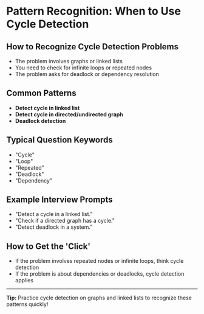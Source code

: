 # Pattern Recognition: When to Use Cycle Detection

## How to Recognize Cycle Detection Problems

- The problem involves graphs or linked lists
- You need to check for infinite loops or repeated nodes
- The problem asks for deadlock or dependency resolution

## Common Patterns

- **Detect cycle in linked list**
- **Detect cycle in directed/undirected graph**
- **Deadlock detection**

## Typical Question Keywords

- "Cycle"
- "Loop"
- "Repeated"
- "Deadlock"
- "Dependency"

## Example Interview Prompts

- "Detect a cycle in a linked list."
- "Check if a directed graph has a cycle."
- "Detect deadlock in a system."

## How to Get the 'Click'

- If the problem involves repeated nodes or infinite loops, think cycle detection
- If the problem is about dependencies or deadlocks, cycle detection applies

---

**Tip:** Practice cycle detection on graphs and linked lists to recognize these patterns quickly!

